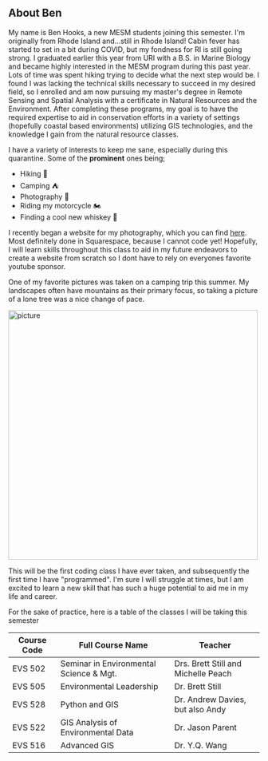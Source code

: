 ## **About Ben**


My name is Ben Hooks, a new MESM students joining this semester. I'm originally from Rhode Island and...still in Rhode Island! Cabin fever has started to set in a bit during COVID, but my fondness for RI is still going strong. I graduated earlier this year from URI with a B.S. in Marine Biology and became highly interested in the MESM program during this past year. Lots of time was spent hiking trying to decide what the next step would be. I found I was lacking the technical skills necessary to succeed in my desired field, so I enrolled and am now pursuing my master's degree in Remote Sensing and Spatial Analysis with a certificate in Natural Resources and the Environment. After completing these programs, my goal is to have the required expertise to aid in conservation efforts in a variety of settings (hopefully coastal based environments) utilizing GIS technologies, and the knowledge I gain from the natural resource classes. 

I have a variety of interests to keep me sane, especially during this quarantine. Some of the **prominent** ones being;
* Hiking :hiking_boot:
* Camping :tent:
* Photography :camera_flash:
* Riding my motorcycle :motorcycle:
* Finding a cool new whiskey :tumbler_glass:

I recently began a website for my photography, which you can find [here](http://benhooks.com). Most definitely done in Squarespace, because I cannot code yet! Hopefully, I will learn skills throughout this class to aid in my future endeavors to create a website from scratch so I dont have to rely on everyones favorite youtube sponsor. 

One of my favorite pictures was taken on a camping trip this summer. My landscapes often have mountains as their primary focus, so taking a picture of a lone tree was a nice change of pace. 

<img src="https://images.squarespace-cdn.com/content/v1/5d4af1f47cd3580001de5026/1600106091185-0AF3KGLZSU7RYH4BI7ZB/ke17ZwdGBToddI8pDm48kKzPQen6ahAR1atqWnmVbet7gQa3H78H3Y0txjaiv_0fDoOvxcdMmMKkDsyUqMSsMWxHk725yiiHCCLfrh8O1z4YTzHvnKhyp6Da-NYroOW3ZGjoBKy3azqku80C789l0qN_-Z3B7EvygvPOPmeOryU11t8zNNKxiv8v99BaR_mgQgZdUT9qvRNl09I7VVe8rg/image-asset.jpeg?format=1500w" alt="picture" width="500"/>

This will be the first coding class I have ever taken, and subsequently the first time I have "programmed". I'm sure I will struggle at times, but I am excited to learn a new skill that has such a huge potential to aid me in my life and career. 

For the sake of practice, here is a table of the classes I will be taking this semester

Course Code | Full Course Name | Teacher  
------------ | ------------- | -------------
EVS 502 | Seminar in Environmental Science & Mgt. | Drs. Brett Still and Michelle Peach
EVS 505 | Environmental Leadership | Dr. Brett Still
EVS 528 | Python and GIS | Dr. Andrew Davies, but also Andy
EVS 522 | GIS Analysis of Environmental Data | Dr. Jason Parent
EVS 516 | Advanced GIS | Dr. Y.Q. Wang

